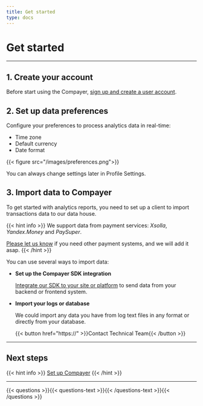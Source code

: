 ```yaml
---
title: Get started
type: docs
---
```


# Get started

***

## 1. Create your account

Before start using the Compayer, [sign up and create a user account](https://app.compayer.com/).

## 2. Set up data preferences

Configure your preferences to process analytics data in real-time:

- Time zone
- Default currency
- Date format

{{< figure src="/images/preferences.png">}}

You can always change settings later in Profile Settings.

## 3. Import data to Compayer

To get started with analytics reports, you need to set up a client to import transactions data to our data house.

{{< hint info >}}
We support data from payment services: *Xsolla*, *Yandex.Money* and *PaySuper*.

[Please let us know](https://calendly.com/schedule_talk_with_us/15min) if you need other payment systems, and we will add it asap.
{{< /hint >}}

You can use several ways to import data:
 
- **Set up the Compayer SDK integration**

    [Integrate our SDK to your site or platform](/docs/integration/) to send data from your backend or frontend system.

- **Import your logs or database**

    We could import any data you have from log text files in any format or directly from your database.
    
    {{< button href="https://" >}}Contact Technical Team{{< /button >}}

***

## Next steps

{{< hint info >}}
[Set up Compayer](/docs/integration/) 
{{< /hint >}}

***

{{< questions >}}{{< questions-text >}}{{< /questions-text >}}{{< /questions >}}
